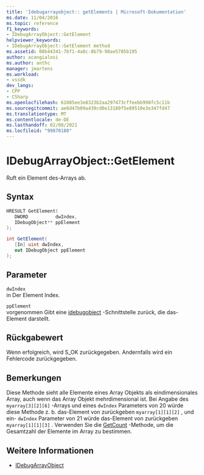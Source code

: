 ```yaml
---
title: 'Idebugarrayobject:: getElements | Microsoft-Dokumentation'
ms.date: 11/04/2016
ms.topic: reference
f1_keywords:
- IDebugArrayObject::GetElement
helpviewer_keywords:
- IDebugArrayObject::GetElement method
ms.assetid: 08b44341-7bf1-4a8c-8b79-98ae5785b195
author: acangialosi
ms.author: anthc
manager: jmartens
ms.workload:
- vssdk
dev_langs:
- CPP
- CSharp
ms.openlocfilehash: 61085ee3e8323b2aa297473cffeebb998fc5c11b
ms.sourcegitcommit: ae6d47b09a439cd0e13180f5e89510e3e347fd47
ms.translationtype: MT
ms.contentlocale: de-DE
ms.lasthandoff: 02/08/2021
ms.locfileid: "99870180"
---
```

# <a name="idebugarrayobjectgetelement"></a>IDebugArrayObject::GetElement
Ruft ein Element des-Arrays ab.

## <a name="syntax"></a>Syntax

```cpp
HRESULT GetElement( 
   DWORD          dwIndex,
   IDebugObject** ppElement
);
```

```csharp
int GetElement(
   [In] uint dwIndex,
   out IDebugObject ppElement
);
```

## <a name="parameters"></a>Parameter
`dwIndex`\
in Der Element Index.

`ppElement`\
vorgenommen Gibt eine [idebugobject](../../../extensibility/debugger/reference/idebugobject.md) -Schnittstelle zurück, die das-Element darstellt.

## <a name="return-value"></a>Rückgabewert
 Wenn erfolgreich, wird S_OK zurückgegeben. Andernfalls wird ein Fehlercode zurückgegeben.

## <a name="remarks"></a>Bemerkungen
 Diese Methode sieht alle Elemente eines Array Objekts als eindimensionales Array, auch wenn das Array Objekt mehrdimensional ist. Bei Angabe des `myarray[3][2][6]` -Arrays und eines `dwIndex` Parameters von 20 würde diese Methode z. b. das-Element von zurückgeben `myarray[1][1][2]` , und ein- `dwIndex` Parameter von 21 würde das-Element von zurückgeben `myarray[1][1][3]` . Verwenden Sie die [GetCount](../../../extensibility/debugger/reference/idebugarrayobject-getcount.md) -Methode, um die Gesamtzahl der Elemente im Array zu bestimmen.

## <a name="see-also"></a>Weitere Informationen
- [IDebugArrayObject](../../../extensibility/debugger/reference/idebugarrayobject.md)

